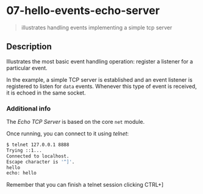 # 07-hello-events-echo-server
> illustrates handling events implementing a simple tcp server

## Description
Illustrates the most basic event handling operation: register a listener for a particular event.

In the example, a simple TCP server is established and an event listener is registered to listen for `data` events. Whenever this type of event is received, it is echoed in the same socket.

### Additional info
The *Echo TCP Server* is based on the core `net` module.

Once running, you can connect to it using *telnet*:
```bash
$ telnet 127.0.0.1 8888
Trying ::1...
Connected to localhost.
Escape character is '^]'.
hello
echo: hello
```

Remember that you can finish a telnet session clicking CTRL+]